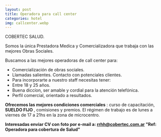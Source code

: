 ```yaml
---
layout: post
title: Operadora para call center
categories: hotel
img: callcenter.webp
---
```


COBERTEC SALUD.

Somos la única Prestadora Medica y Comercializadora que trabaja con las mejores Obras Sociales.

Buscamos a las mejores operadoras de call center para:
- Comercialización de obras sociales.
- Llamadas salientes. Contacto con potenciales clientes.
- Para incorporarte a nuestro staff necesitas tener:
- Entre 18 y 25 años.
- Buena diccíon, ser amable y cordial para la atención telefónica.
- Perfil comercial, orientado a resultados.
 

**Ofrecemos las mejores condiciones comerciales** : curso de capacitación, **SUELDO FIJO** , comisiones y premios.
El régimen de trabajo es de lunes a viernes de 17 a 21hs en la zona de microcentro.

 

**Interesadas enviar CV con foto por e-mail a: rrhh@cobertec.com.ar 
"Ref: Operadora para cobertura de Salud"**

